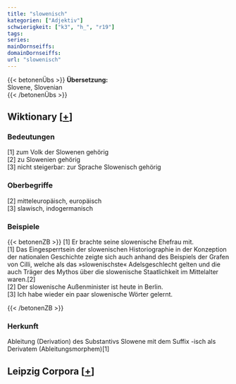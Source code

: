 ```yaml
---
title: "slowenisch"
kategorien: ["Adjektiv"]
schwierigkeit: ["k3", "h_", "r19"]
tags:
series:
mainDornseiffs:
domainDornseiffs:
url: "slowenisch"
---
```


{{< betonenÜbs >}}
**Übersetzung:**  
Slovene, Slovenian  
{{< /betonenÜbs >}}

## Wiktionary [[+](https://de.wiktionary.org/wiki/slowenisch)]

### Bedeutungen
[1] zum Volk der Slowenen gehörig  
[2] zu Slowenien gehörig  
[3] nicht steigerbar: zur Sprache Slowenisch gehörig  

### Oberbegriffe
[2] mitteleuropäisch, europäisch  
[3] slawisch, indogermanisch  

### Beispiele
{{< betonenZB >}}
[1] Er brachte seine slowenische Ehefrau mit.  
[1] Das Eingesperrtsein der slowenischen Historiographie in der Konzeption der nationalen Geschichte zeigte sich auch anhand des Beispiels der Grafen von Cilli, welche als das »slowenischste« Adelsgeschlecht gelten und die auch Träger des Mythos über die slowenische Staatlichkeit im Mittelalter waren.[2]  
[2] Der slowenische Außenminister ist heute in Berlin.  
[3] Ich habe wieder ein paar slowenische Wörter gelernt.  

{{< /betonenZB >}}
### Herkunft
Ableitung (Derivation) des Substantivs Slowene mit dem Suffix -isch als Derivatem (Ableitungsmorphem)[1]  


## Leipzig Corpora [[+](https://corpora.uni-leipzig.de/en/res?word=slowenisch&corpusId=deu_newscrawl-public_2018)]

